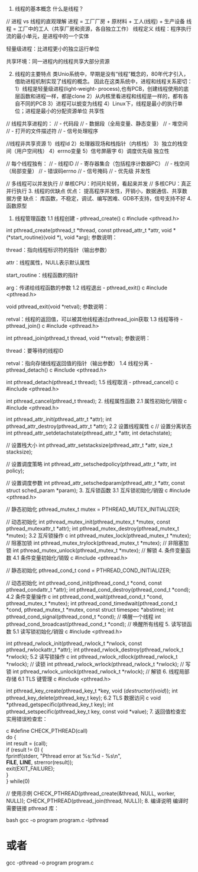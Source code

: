 1. 线程的基本概念
什么是线程？

// 进程 vs 线程的直观理解
进程 = 工厂厂房 + 原材料 + 工人(线程) + 生产设备
线程 = 工厂中的工人（共享厂房和资源，各自独立工作）
线程定义
线程：程序执行流的最小单元，是进程中的一个实体

轻量级进程：比进程更小的独立运行单位

共享环境：同一进程内的线程共享大部分资源

2. 线程的主要特点
	类Unio系统中，早期是没有“线程”概念的，80年代才引入，借助进程机制实现了线程的概念。
因此在这类系统中，进程和线程关系密切：
1）线程是轻量级进程(light-weight-
		process),也有PCB，创建线程使用的底层函数和进程一样，都是clone
2）从内核里看进程和线程是一样的，都有各自不同的PCB
3）进程可以蜕变为线程
4）Linux下，线程是最小的执行单位；进程是最小的分配资源单位
共享性

// 线程共享进程的：
// - 代码段
// - 数据段（全局变量、静态变量）
// - 堆空间
// - 打开的文件描述符
// - 信号处理程序

//线程非共享资源
1）线程Id
2）处理器现场和栈指针（内核栈）
3）独立的栈空间（用户空间栈）
4）errno变量
5）信号屏蔽字
6）调度优先级
独立性

// 每个线程独有：
// - 线程ID
// - 寄存器集合（包括程序计数器PC）
// - 栈空间（局部变量）
// - 错误码errno
// - 信号掩码
// - 优先级
并发性

// 多线程可以并发执行
// 单核CPU：时间片轮转，看起来并发
// 多核CPU：真正并行执行
3. 线程的优缺点
优点：
提高程序并发性，开销小，数据通信、共享数据方便
缺点：
库函数，不稳定，调试、编写困难、GDB不支持，信号支持不好
4. 函数原型
1. 线程管理函数
1.1 线程创建 - pthread_create()
c
#include <pthread.h>

int pthread_create(pthread_t *thread, 
                   const pthread_attr_t *attr,
                   void *(*start_routine)(void *), 
                   void *arg);
参数说明：

thread：指向线程标识符的指针（输出参数）

attr：线程属性，NULL表示默认属性

start_routine：线程函数的指针

arg：传递给线程函数的参数
1.2 线程退出 - pthread_exit()
c
#include <pthread.h>

void pthread_exit(void *retval);
参数说明：

retval：线程的返回值，可以被其他线程通过pthread_join获取
1.3 线程等待 - pthread_join()
c
#include <pthread.h>

int pthread_join(pthread_t thread, void **retval);
参数说明：

thread：要等待的线程ID

retval：指向存储线程返回值的指针（输出参数）
1.4 线程分离 - pthread_detach()
c
#include <pthread.h>

int pthread_detach(pthread_t thread);
1.5 线程取消 - pthread_cancel()
c
#include <pthread.h>

int pthread_cancel(pthread_t thread);
2. 线程属性函数
2.1 属性初始化/销毁
c
#include <pthread.h>

int pthread_attr_init(pthread_attr_t *attr);
int pthread_attr_destroy(pthread_attr_t *attr);
2.2 设置线程属性
c
// 设置分离状态
int pthread_attr_setdetachstate(pthread_attr_t *attr, int detachstate);

// 设置栈大小
int pthread_attr_setstacksize(pthread_attr_t *attr, size_t stacksize);

// 设置调度策略
int pthread_attr_setschedpolicy(pthread_attr_t *attr, int policy);

// 设置调度参数
int pthread_attr_setschedparam(pthread_attr_t *attr,
                              const struct sched_param *param);
3. 互斥锁函数
3.1 互斥锁初始化/销毁
c
#include <pthread.h>

// 静态初始化
pthread_mutex_t mutex = PTHREAD_MUTEX_INITIALIZER;

// 动态初始化
int pthread_mutex_init(pthread_mutex_t *mutex,
                      const pthread_mutexattr_t *attr);
int pthread_mutex_destroy(pthread_mutex_t *mutex);
3.2 互斥锁操作
c
int pthread_mutex_lock(pthread_mutex_t *mutex);    // 阻塞加锁
int pthread_mutex_trylock(pthread_mutex_t *mutex); // 非阻塞加锁
int pthread_mutex_unlock(pthread_mutex_t *mutex);  // 解锁
4. 条件变量函数
4.1 条件变量初始化/销毁
c
#include <pthread.h>

// 静态初始化
pthread_cond_t cond = PTHREAD_COND_INITIALIZER;

// 动态初始化
int pthread_cond_init(pthread_cond_t *cond,
                     const pthread_condattr_t *attr);
int pthread_cond_destroy(pthread_cond_t *cond);
4.2 条件变量操作
c
int pthread_cond_wait(pthread_cond_t *cond,
                     pthread_mutex_t *mutex);
int pthread_cond_timedwait(pthread_cond_t *cond,
                          pthread_mutex_t *mutex,
                          const struct timespec *abstime);
int pthread_cond_signal(pthread_cond_t *cond);     // 唤醒一个线程
int pthread_cond_broadcast(pthread_cond_t *cond);  // 唤醒所有线程
5. 读写锁函数
5.1 读写锁初始化/销毁
c
#include <pthread.h>

int pthread_rwlock_init(pthread_rwlock_t *rwlock,
                       const pthread_rwlockattr_t *attr);
int pthread_rwlock_destroy(pthread_rwlock_t *rwlock);
5.2 读写锁操作
c
int pthread_rwlock_rdlock(pthread_rwlock_t *rwlock);    // 读锁
int pthread_rwlock_wrlock(pthread_rwlock_t *rwlock);    // 写锁
int pthread_rwlock_unlock(pthread_rwlock_t *rwlock);    // 解锁
6. 线程局部存储
6.1 TLS 键管理
c
#include <pthread.h>

int pthread_key_create(pthread_key_t *key,
                      void (*destructor)(void*));
int pthread_key_delete(pthread_key_t key);
6.2 TLS 数据访问
c
void *pthread_getspecific(pthread_key_t key);
int pthread_setspecific(pthread_key_t key, const void *value);
7. 返回值检查宏
实用错误检查宏：

c
#define CHECK_PTHREAD(call) \
    do { \
        int result = (call); \
        if (result != 0) { \
            fprintf(stderr, "Pthread error at %s:%d - %s\n", \
                   __FILE__, __LINE__, strerror(result)); \
            exit(EXIT_FAILURE); \
        } \
    } while(0)

// 使用示例
CHECK_PTHREAD(pthread_create(&thread, NULL, worker, NULL));
CHECK_PTHREAD(pthread_join(thread, NULL));
8. 编译说明
编译时需要链接 pthread 库：

bash
gcc -o program program.c -lpthread
# 或者
gcc -pthread -o program program.c
